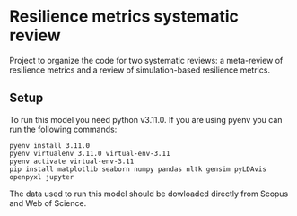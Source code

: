 # Resilience metrics systematic review

Project to organize the code for two systematic reviews: a meta-review of resilience metrics and a review of simulation-based resilience metrics.

## Setup
To run this model you need python v3.11.0. If you are using pyenv you can run the following commands:
```
pyenv install 3.11.0
pyenv virtualenv 3.11.0 virtual-env-3.11
pyenv activate virtual-env-3.11
pip install matplotlib seaborn numpy pandas nltk gensim pyLDAvis openpyxl jupyter
```

The data used to run this model should be dowloaded directly from Scopus and Web of Science.


